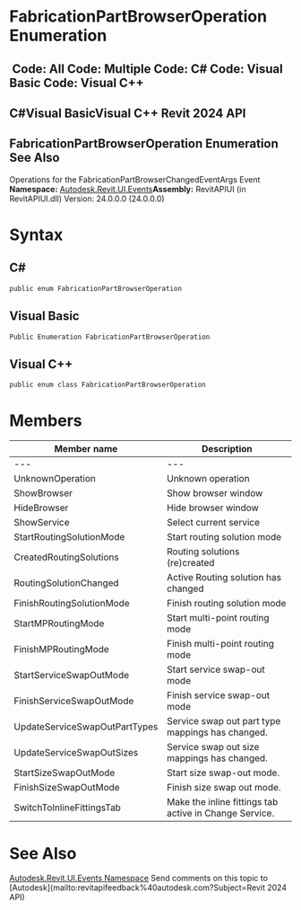 # FabricationPartBrowserOperation Enumeration

﻿
 Code: All Code: Multiple Code: C# Code: Visual Basic Code: Visual C++   
---  
C#Visual BasicVisual C++
Revit 2024 API  
---  
FabricationPartBrowserOperation Enumeration  
See Also  
---  
Operations for the FabricationPartBrowserChangedEventArgs Event 
**Namespace:** [Autodesk.Revit.UI.Events](21d3e79a-2484-60b0-b4c6-5cf65cd96039.md "Autodesk.Revit.UI.Events Namespace")**Assembly:** RevitAPIUI (in RevitAPIUI.dll) Version: 24.0.0.0 (24.0.0.0)
# Syntax
C#  
---  
```text
public enum FabricationPartBrowserOperation
```
  
Visual Basic  
---  
```text
Public Enumeration FabricationPartBrowserOperation
```
  
Visual C++  
---  
```text
public enum class FabricationPartBrowserOperation
```
  
# Members
| Member name | Description |
| --- | --- |
| --- | --- |
| UnknownOperation | Unknown operation |
| ShowBrowser | Show browser window |
| HideBrowser | Hide browser window |
| ShowService | Select current service |
| StartRoutingSolutionMode | Start routing solution mode |
| CreatedRoutingSolutions | Routing solutions (re)created |
| RoutingSolutionChanged | Active Routing solution has changed |
| FinishRoutingSolutionMode | Finish routing solution mode |
| StartMPRoutingMode | Start multi-point routing mode |
| FinishMPRoutingMode | Finish multi-point routing mode |
| StartServiceSwapOutMode | Start service swap-out mode |
| FinishServiceSwapOutMode | Finish service swap-out mode |
| UpdateServiceSwapOutPartTypes | Service swap out part type mappings has changed. |
| UpdateServiceSwapOutSizes | Service swap out size mappings has changed. |
| StartSizeSwapOutMode | Start size swap-out mode. |
| FinishSizeSwapOutMode | Finish size swap out mode. |
| SwitchToInlineFittingsTab | Make the inline fittings tab active in Change Service. |

# See Also
[Autodesk.Revit.UI.Events Namespace](21d3e79a-2484-60b0-b4c6-5cf65cd96039.md "Autodesk.Revit.UI.Events Namespace")
Send comments on this topic to [Autodesk](mailto:revitapifeedback%40autodesk.com?Subject=Revit 2024 API)